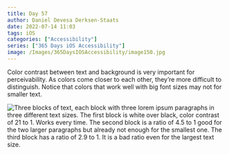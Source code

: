 ```yaml
---
title: Day 57
author: Daniel Devesa Derksen-Staats
date: 2022-07-14 11:03
tags: iOS
categories: ["Accessibility"]
series: ["365 Days iOS Accessibility"]
image: /Images/365DaysIOSAccessibility/image150.jpg
---
```


Color contrast between text and background is very important for perceivability. As colors come closer to each other, they’re more difficult to distinguish. Notice that colors that work well with big font sizes may not for smaller text.

![Three blocks of text, each block with three lorem ipsum paragraphs in three different text sizes. The first block is white over black, color contrast of 21 to 1. Works every time. The second block is a ratio of 4.5 to 1 good for the two larger paragraphs but already not enough for the smallest one. The third block has a ratio of 2.9 to 1. It is a bad ratio even for the largest text size.](/Images/365DaysIOSAccessibility/image150.jpg)